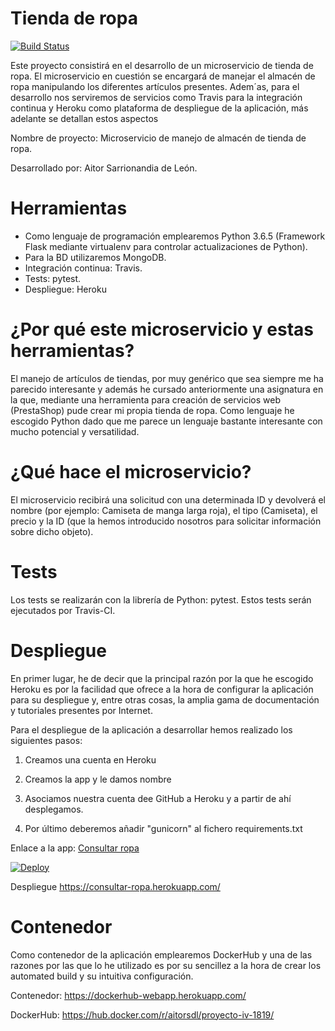 # Tienda de ropa

[![Build Status](https://travis-ci.org/aitorSDL/proyecto-iv-1819.svg?branch=master)](https://travis-ci.org/aitorSDL/proyecto-iv-1819)

Este proyecto consistirá en el desarrollo de un microservicio de tienda de ropa. El microservicio en cuestión se encargará de manejar el almacén de ropa manipulando los diferentes artículos presentes. Adem´as, para el desarrollo nos serviremos de servicios como Travis para la integración continua y Heroku como plataforma de despliegue de la aplicación, más adelante se detallan estos aspectos

Nombre de proyecto: Microservicio de manejo de almacén de tienda de ropa.

Desarrollado por: Aitor Sarrionandia de León.

# Herramientas

- Como lenguaje de programación emplearemos Python 3.6.5 (Framework Flask mediante virtualenv para controlar actualizaciones de Python).  
- Para la BD utilizaremos MongoDB.
- Integración continua: Travis.
- Tests: pytest.
- Despliegue: Heroku

# ¿Por qué este microservicio y estas herramientas?

El manejo de artículos de tiendas, por muy genérico que sea siempre me ha parecido interesante y además he cursado anteriormente una asignatura en la que, mediante una herramienta para creación de servicios web (PrestaShop) pude crear mi propia tienda de ropa. Como lenguaje he escogido Python dado que me parece un lenguaje bastante interesante con mucho potencial y versatilidad.

# ¿Qué hace el microservicio?

El microservicio recibirá una solicitud con una determinada ID y devolverá el nombre (por ejemplo: Camiseta de manga larga roja), el tipo (Camiseta), el precio y la ID (que la hemos introducido nosotros para solicitar información sobre dicho objeto).

# Tests

Los tests se realizarán con la librería de Python: pytest. Estos tests serán ejecutados por Travis-CI.

# Despliegue

En primer lugar, he de decir que la principal razón por la que he escogido Heroku es por la facilidad que ofrece a la hora de configurar la aplicación para su despliegue y, entre otras cosas, la amplia gama de documentación y tutoriales presentes por Internet.

Para el despliegue de la aplicación a desarrollar hemos realizado los siguientes pasos:

1. Creamos una cuenta en Heroku

2. Creamos la app y le damos nombre

3. Asociamos nuestra cuenta dee GitHub a Heroku y a partir de ahí desplegamos.

4. Por último deberemos añadir "gunicorn" al fichero requirements.txt

Enlace a la app: [Consultar ropa](https://consultar-ropa.herokuapp.com/)

[![Deploy](https://www.herokucdn.com/deploy/button.svg)](https://consultar-ropa.herokuapp.com/)

Despliegue https://consultar-ropa.herokuapp.com/

# Contenedor

Como contenedor de la aplicación emplearemos DockerHub y una de las razones por las que lo he utilizado es por su sencillez a la hora de crear los automated build y su intuitiva configuración.

Contenedor: https://dockerhub-webapp.herokuapp.com/

DockerHub: https://hub.docker.com/r/aitorsdl/proyecto-iv-1819/
